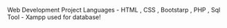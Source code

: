 Web Development Project 
Languages - HTML , CSS , Bootstarp , PHP , Sql
Tool - Xampp  used for database!
